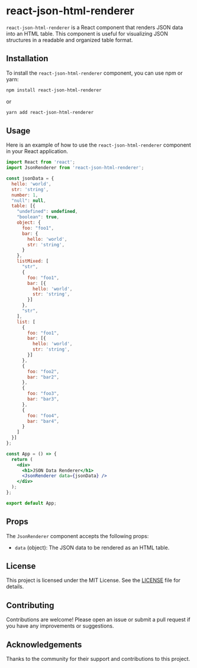 
# react-json-html-renderer

`react-json-html-renderer` is a React component that renders JSON data into an HTML table. This component is useful for visualizing JSON structures in a readable and organized table format.

## Installation

To install the `react-json-html-renderer` component, you can use npm or yarn:

```bash
npm install react-json-html-renderer
```

or

```bash
yarn add react-json-html-renderer
```

## Usage

Here is an example of how to use the `react-json-html-renderer` component in your React application.

```jsx
import React from 'react';
import JsonRenderer from 'react-json-html-renderer';

const jsonData = {
  hello: 'world',
  str: 'string',
  number: 1,
  "null": null,
  table: [{
    "undefined": undefined,
    "boolean": true,
    object: {
      foo: "foo1",
      bar: {
        hello: 'world',
        str: 'string',
      }
    },
    listMixed: [
      "str",
      {
        foo: "foo1",
        bar: [{
          hello: 'world',
          str: 'string',
        }]
      },
      "str",
    ],
    list: [
      {
        foo: "foo1",
        bar: [{
          hello: 'world',
          str: 'string',
        }]
      },
      {
        foo: "foo2",
        bar: "bar2",
      },
      {
        foo: "foo3",
        bar: "bar3",
      },
      {
        foo: "foo4",
        bar: "bar4",
      }
    ]
  }]
};

const App = () => {
  return (
    <div>
      <h1>JSON Data Renderer</h1>
      <JsonRenderer data={jsonData} />
    </div>
  );
};

export default App;
```

## Props

The `JsonRenderer` component accepts the following props:

- `data` (object): The JSON data to be rendered as an HTML table.

## License

This project is licensed under the MIT License. See the [LICENSE](LICENSE) file for details.

## Contributing

Contributions are welcome! Please open an issue or submit a pull request if you have any improvements or suggestions.

## Acknowledgements

Thanks to the community for their support and contributions to this project.
